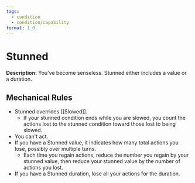 ```yaml
---
tags:
  - condition
  - condition/capability
format: 1_0
---
```

# Stunned

**Description:** You've become senseless. Stunned either includes a value or a duration.

## Mechanical Rules

- Stunned overrides [[Slowed]].
	- If your stunned condition ends while you are slowed, you count the actions lost to the stunned condition toward those lost to being slowed.
- You can't act.
- If you have a Stunned value, it indicates how many total actions you lose, possibly over multiple turns. 
	- Each time you regain actions, reduce the number you regain by your stunned value, then reduce your stunned value by the number of actions you lost. 
-  If you have a Stunned duration, lose all your actions for the duration.